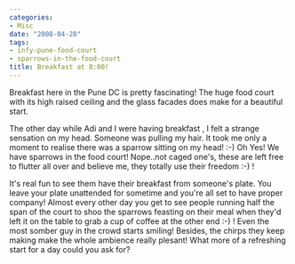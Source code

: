 ```yaml
---
categories:
- Misc
date: "2008-04-28"
tags:
- infy-pune-food-court
- sparrows-in-the-food-court
title: Breakfast at 8:00!
---
```


Breakfast here in the Pune DC is pretty fascinating! The huge food court with its high raised ceiling and the glass facades does make for a beautiful start.

The other day while Adi and I were having breakfast , I felt a strange sensation on my head. Someone was pulling my hair. It took me only a moment to realise there was a sparrow sitting on my head! :-) Oh Yes! We have sparrows in the food court! Nope..not caged one's, these are left free to flutter all over and believe me, they totally use their freedom :-) !

It's real fun to see them have their breakfast from someone's plate. You leave your plate unattended for sometime and you're all set to have proper company! Almost every other day you get to see people running half the span of the court to shoo the sparrows feasting on their meal when they'd left it on the table to grab a cup of coffee at the other end :-) ! Even the most somber guy in the crowd starts smiling! Besides, the chirps they keep making make the whole ambience really plesant! What more of a refreshing start for a day could you ask for?
